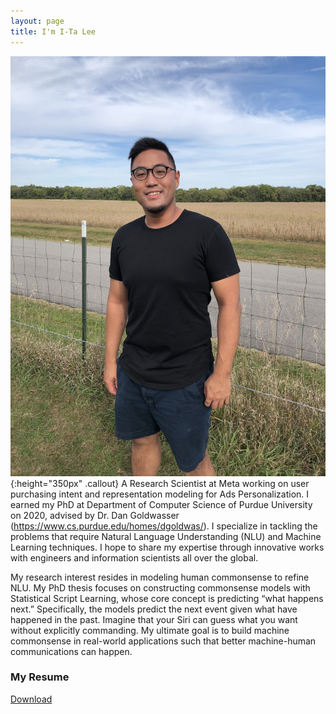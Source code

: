 ```yaml
---
layout: page
title: I'm I-Ta Lee
---
```


![AboutMe](images/about.jpg){:height="350px" .callout}
A Research Scientist at Meta working on user purchasing intent and representation modeling for Ads Personalization. I earned my PhD at Department of Computer Science of Purdue University on 2020, advised by Dr. Dan Goldwasser (https://www.cs.purdue.edu/homes/dgoldwas/). I specialize in tackling the problems that require Natural Language Understanding (NLU) and Machine Learning techniques. I hope to share my expertise through innovative works with engineers and information scientists all over the global.

My research interest resides in modeling human commonsense to refine NLU. My PhD thesis focuses on constructing commonsense models with Statistical Script Learning, whose core concept is predicting “what happens next.” Specifically, the models predict the next event given what have happened in the past. Imagine that your Siri can guess what you want without explicitly commanding. My ultimate goal is to build machine commonsense in real-world applications such that better machine-human communications can happen.

### My Resume

[Download](/download/resume.pdf)

